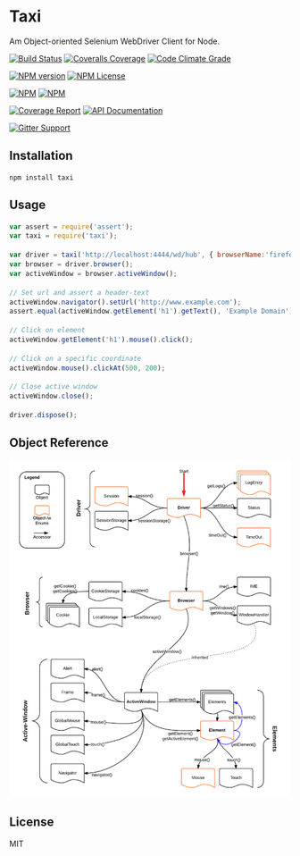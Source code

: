 # Taxi

Am Object-oriented Selenium WebDriver Client for Node.

[![Build Status](https://img.shields.io/travis/preceptorjs/taxi.svg)](http://travis-ci.org/preceptorjs/taxi)
[![Coveralls Coverage](https://img.shields.io/coveralls/preceptorjs/taxi.svg)](https://coveralls.io/r/preceptorjs/taxi)
[![Code Climate Grade](https://img.shields.io/codeclimate/github/preceptorjs/taxi.svg)](https://codeclimate.com/github/preceptorjs/taxi)

[![NPM version](https://badge.fury.io/js/taxi.svg)](https://www.npmjs.com/package/taxi)
[![NPM License](https://img.shields.io/npm/l/taxi.svg)](https://www.npmjs.com/package/taxi)

[![NPM](https://nodei.co/npm/taxi.png?downloads=true&stars=true)](https://www.npmjs.com/package/taxi)
[![NPM](https://nodei.co/npm-dl/taxi.png?months=3&height=2)](https://www.npmjs.com/package/taxi)

[![Coverage Report](https://img.shields.io/badge/Coverage_Report-Available-blue.svg)](http://preceptorjs.github.io/taxi/coverage/lcov-report/)
[![API Documentation](https://img.shields.io/badge/API_Documentation-Available-blue.svg)](http://preceptorjs.github.io/taxi/docs/)

[![Gitter Support](https://img.shields.io/badge/Support-Gitter_IM-yellow.svg)](https://gitter.im/preceptorjs/support)

## Installation

```shell
npm install taxi
```

## Usage

```js
var assert = require('assert');
var taxi = require('taxi');

var driver = taxi('http://localhost:4444/wd/hub', { browserName:'firefox' }, { mode: taxi.Driver.MODE_SYNC });
var browser = driver.browser();
var activeWindow = browser.activeWindow();

// Set url and assert a header-text
activeWindow.navigator().setUrl('http://www.example.com');
assert.equal(activeWindow.getElement('h1').getText(), 'Example Domain');

// Click on element
activeWindow.getElement('h1').mouse().click();

// Click on a specific coordinate
activeWindow.mouse().clickAt(500, 200);

// Close active window
activeWindow.close();

driver.dispose();
```

## Object Reference

![Object Reference](objectReference.png)


## License

  MIT
